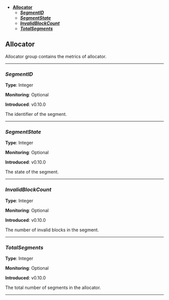 - [**Allocator**](#allocator)
  - [_**SegmentID**_](#segmentid)
  - [_**SegmentState**_](#segmentstate)
  - [_**InvalidBlockCount**_](#invalidblockcount)
  - [_**TotalSegments**_](#totalsegments)

## **Allocator**
Allocator group contains the metrics of allocator. 

---

### _**SegmentID**_

**Type**: Integer

**Monitoring**: Optional

**Introduced**: v0.10.0

The identifier of the segment.

---

### _**SegmentState**_

**Type**: Integer

**Monitoring**: Optional

**Introduced**: v0.10.0

The state of the segment.

---

### _**InvalidBlockCount**_

**Type**: Integer

**Monitoring**: Optional

**Introduced**: v0.10.0

The number of invalid blocks in the segment.

---

### _**TotalSegments**_

**Type**: Integer

**Monitoring**: Optional

**Introduced**: v0.10.0

The total number of segments in the allocator. 

---